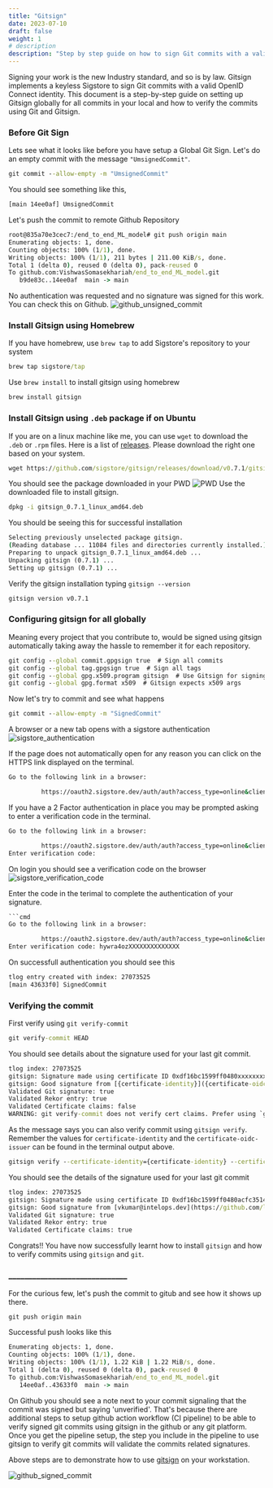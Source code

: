 ```yaml
---
title: "Gitsign"
date: 2023-07-10
draft: false
weight: 1
# description
description: "Step by step guide on how to sign Git commits with a valid OpenID Connect identity"
---
```


Signing your work is the new Industry standard, and so is by law. Gitsign implements a keyless Sigstore to sign Git commits with a valid OpenID Connect identity. This document is a step-by-step guide on setting up Gitsign globally for all commits in your local and how to verify the commits using Git and Gitsign.

### Before Git Sign
Lets see what it looks like before you have setup a Global Git Sign. Let's do an empty commit with the message `"UmsignedCommit"`.

```cmd
git commit --allow-empty -m "UmsignedCommit"
```
You should see something like this,
```cmd
[main 14ee0af] UmsignedCommit
```
Let's push the commit to remote Github Repository
```cmd
root@835a70e3cec7:/end_to_end_ML_model# git push origin main
Enumerating objects: 1, done.
Counting objects: 100% (1/1), done.
Writing objects: 100% (1/1), 211 bytes | 211.00 KiB/s, done.
Total 1 (delta 0), reused 0 (delta 0), pack-reused 0
To github.com:VishwasSomasekhariah/end_to_end_ML_model.git
   b9de83c..14ee0af  main -> main
```
No authentication was requested and no signature was signed for this work. You can check this on Github.
![github_unsigned_commit](image1.jpg)

### Install Gitsign using Homebrew
If you have homebrew, use `brew tap` to add Sigstore's repository to your system 
```cmd
brew tap sigstore/tap
```
Use `brew install` to install gitsign using homebrew
```cmd
brew install gitsign 
```

### Install Gitsign using `.deb` package if on Ubuntu
If you are on a linux machine like me, you can use `wget` to download the `.deb` or `.rpm` files. Here is a list of [releases](https://github.com/sigstore/gitsign/releases). Please download the right one based on your system.
```cmd
wget https://github.com/sigstore/gitsign/releases/download/v0.7.1/gitsign_0.7.1_linux_amd64.deb
```
You should see the package downloaded in your PWD
![PWD](image2.jpg)
Use the downloaded file to install gitsign.
```cmd
dpkg -i gitsign_0.7.1_linux_amd64.deb
```
You should be seeing this for successful installation
```cmd
Selecting previously unselected package gitsign.
(Reading database ... 11084 files and directories currently installed.)
Preparing to unpack gitsign_0.7.1_linux_amd64.deb ...
Unpacking gitsign (0.7.1) ...
Setting up gitsign (0.7.1) ...
```
Verify the gitsign installation typing `gitsign --version`
```cmd
gitsign version v0.7.1
```

### Configuring gitsign for all globally
Meaning every project that you contribute to, would be signed using gitsign automatically taking away the hassle to remember it for each repository.
```cmd
git config --global commit.gpgsign true  # Sign all commits
git config --global tag.gpgsign true  # Sign all tags
git config --global gpg.x509.program gitsign  # Use Gitsign for signing
git config --global gpg.format x509  # Gitsign expects x509 args
```
Now let's try to commit and see what happens
```cmd
git commit --allow-empty -m "SignedCommit"
```
A browser or a new tab opens with a sigstore authentication
![sigstore_authentication](image3.jpg)

If the page does not automatically open for any reason you can click on the HTTPS link displayed on the terminal.
```cmd
Go to the following link in a browser:

         https://oauth2.sigstore.dev/auth/auth?access_type=online&client_id=sigstore&code_challenge=BqTyUwBAeZxXXXXXXXXXXXXXXXXXXXXXXXXXXXXXXXX&code_challenge_method=S256&nonce=2SQjOT6jSubdXXXXXXXXXXXXXXX&redirect_uri=urn%3Aietf%3Awg%3Aoauth%3A2.0%3Aoob&response_type=code&scope=openid+email&state=2SQjORRgGVwwXXXXXXXXXXXXXXX

``` 
If you have a 2 Factor authentication in place you may be prompted asking to enter a verification code in the terminal.
```cmd
Go to the following link in a browser:

         https://oauth2.sigstore.dev/auth/auth?access_type=online&client_id=sigstore&code_challenge=BqTyUwBAeZxXXXXXXXXXXXXXXXXXXXXXXXXXXXXXXXX&code_challenge_method=S256&nonce=2SQjOT6jSubdXXXXXXXXXXXXXXX&redirect_uri=urn%3Aietf%3Awg%3Aoauth%3A2.0%3Aoob&response_type=code&scope=openid+email&state=2SQjORRgGVwwXXXXXXXXXXXXXXX
Enter verification code:
```
On login you should see a verification code on the browser
![sigstore_verification_code](image4.jpg)

Enter the code in the terimal to complete the authentication of your signature.
```cmd
```cmd
Go to the following link in a browser:

         https://oauth2.sigstore.dev/auth/auth?access_type=online&client_id=sigstore&code_challenge=BqTyUwBAeZxXXXXXXXXXXXXXXXXXXXXXXXXXXXXXXXX&code_challenge_method=S256&nonce=2SQjOT6jSubdXXXXXXXXXXXXXXX&redirect_uri=urn%3Aietf%3Awg%3Aoauth%3A2.0%3Aoob&response_type=code&scope=openid+email&state=2SQjORRgGVwwXXXXXXXXXXXXXXX
Enter verification code: hywra4ozXXXXXXXXXXXXXX
```
On successfull authentication you should see this
```cmd
tlog entry created with index: 27073525
[main 43633f0] SignedCommit
```

### Verifying the commit
First verify using `git verify-commit`
```cmd
git verify-commit HEAD
```
You should see details about the signature used for your last git commit.
```cmd
tlog index: 27073525
gitsign: Signature made using certificate ID 0xdf16bc1599ff0480xxxxxxxxxxxxxxxxxxxxxxxx | CN=sigstore-intermediate,O=sigstore.dev
gitsign: Good signature from [{certificate-identity}]({certificate-oidc-issuer})
Validated Git signature: true
Validated Rekor entry: true
Validated Certificate claims: false
WARNING: git verify-commit does not verify cert claims. Prefer using `gitsign verify` instead.
```
As the message says you can also verify commit using `gitsign verify`. Remember the values for `certificate-identity` and the `certificate-oidc-issuer` can be found in the terminal output above.
```cmd
gitsign verify --certificate-identity={certificate-identity} --certificate-oidc-issuer={certificate-oidc-issuer} HEAD
```
You should see the details of the signature used for your last git commit 
```cmd
tlog index: 27073525
gitsign: Signature made using certificate ID 0xdf16bc1599ff0480acfc3514fa8e0f738b7f1812 | CN=sigstore-intermediate,O=sigstore.dev
gitsign: Good signature from [vkumar@intelops.dev](https://github.com/login/oauth)
Validated Git signature: true
Validated Rekor entry: true
Validated Certificate claims: true
```
Congrats!! You have now successfully learnt how to install `gitsign` and how to verify commits using `gitsign` and `git`.

### ______________________________  

For the curious few, let's push the commit to gitub and see how it shows up there.
```cmd
git push origin main
```
Successful push looks like this
```cmd
Enumerating objects: 1, done.
Counting objects: 100% (1/1), done.
Writing objects: 100% (1/1), 1.22 KiB | 1.22 MiB/s, done.
Total 1 (delta 0), reused 0 (delta 0), pack-reused 0
To github.com:VishwasSomasekhariah/end_to_end_ML_model.git
   14ee0af..43633f0  main -> main
```
On Github you should see a note next to your commit signaling that the commit was signed but saying 'unverified'. That's because there are additional steps to setup github action workflow (CI pipeline) to be able to verify signed git commits using gitsign in the github or any git platform. Once you get the pipeline setup, the step you include in the pipeline to use gitsign to verify git commits will validate the commits related signatures. 

Above steps are to demonstrate how to use [gitsign](https://github.com/sigstore/gitsign) on your workstation. 

![github_signed_commit](image5.jpg) 